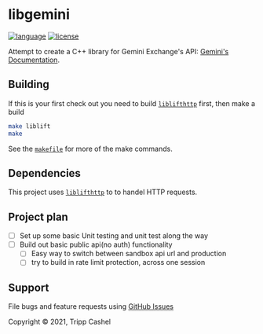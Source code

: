 # libgemini

[![language][badge.language]][language]
[![license][badge.license]][license]

Attempt to create a C++ library for Gemini Exchange's API: [Gemini's Documentation](https://docs.gemini.com/rest-api/).

## Building

If this is your first check out you need to build [`liblifthttp`](https://github.com/jbaldwin/liblifthttp) first, then make a build

```bash
make liblift
make
```

See the [`makefile`](/makefile) for more of the make commands.

## Dependencies

This project uses [`liblifthttp`](https://github.com/jbaldwin/liblifthttp) to to handel HTTP requests.

## Project plan

- [ ] Set up some basic Unit testing and unit test along the way
- [ ] Build out basic public api(no auth) functionality
  - [ ] Easy way to switch between sandbox api url and production
  - [ ] try to build in rate limit protection, across one session

## Support

File bugs and feature requests using [GitHub Issues](https://github.com/tcashel/libgemini/issues)

Copyright © 2021, Tripp Cashel

[badge.language]: https://img.shields.io/badge/language-C%2B%2B17-yellow.svg
[badge.license]: https://img.shields.io/badge/license-Apache--2.0-blue

[language]: https://en.wikipedia.org/wiki/C%2B%2B17
[license]: https://en.wikipedia.org/wiki/Apache_License